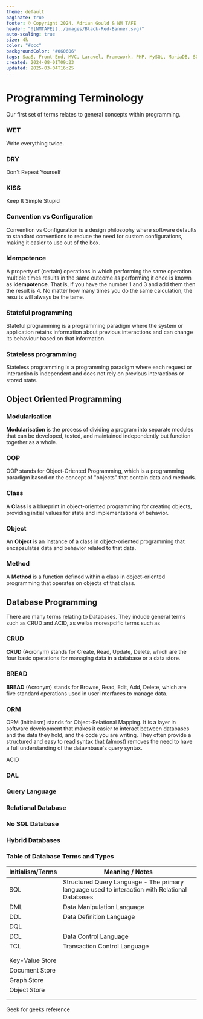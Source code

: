 ```yaml
---
theme: default
paginate: true
footer: © Copyright 2024, Adrian Gould & NM TAFE
header: "![NMTAFE](../images/Black-Red-Banner.svg)"
auto-scaling: true
size: 4k
color: "#ccc"
backgroundColor: "#060606"
tags: SaaS, Front-End, MVC, Laravel, Framework, PHP, MySQL, MariaDB, SQLite, Testing, Unit Testing, Feature Testing, PEST
created: 2024-08-01T09:23
updated: 2025-03-04T16:25
---
```


# Programming Terminology

Our first set of terms relates to general concepts within programming.

### WET

Write everything twice.

### DRY

Don't Repeat Yourself

### KISS

Keep It Simple Stupid


### Convention vs Configuration

Convention vs Configuration is a design philosophy where software defaults to standard conventions to reduce the need for custom configurations, making it easier to use out of the box.

### Idempotence

A property of (certain) operations in which performing the same operation multiple times results in the same outcome as performing it once is known as **idempotence**. That is, if you have the number 1 and 3 and add them then the result is 4. No matter how many times you do the same calculation, the results will always be the tame.


### Stateful programming

Stateful programming is a programming paradigm where the system or application retains information about previous interactions and can change its behaviour based on that information.

### Stateless programming

Stateless programming is a programming paradigm where each request or interaction is independent and does not rely on previous interactions or stored state.


## Object Oriented Programming



### Modularisation

**Modularisation** is the process of dividing a program into separate modules that can be developed, tested, and maintained independently but function together as a whole.

### OOP

OOP stands for Object-Oriented Programming, which is a programming paradigm based on the concept of "objects" that contain data and methods.

### Class

A **Class** is a blueprint in object-oriented programming for creating objects, providing initial values for state and implementations of behavior.

### Object

An **Object** is an instance of a class in object-oriented programming that encapsulates data and behavior related to that data.

### Method

A **Method** is a function defined within a class in object-oriented programming that operates on objects of that class.



## Database Programming

There are many terms relating to Databases. They indude general terms such as CRUD and ACID, as wellas morespcific terms such as 


### CRUD

**CRUD** (Acronym) stands for Create, Read, Update, Delete, which are the four basic operations for managing data in a database or a data store.

### BREAD

**BREAD** (Acronym) stands for Browse, Read, Edit, Add, Delete, which are five standard operations used in user interfaces to manage data.


### ORM 

ORM (Initialism) stands for Object-Relational Mapping. It is a layer in software development that makes it easier to interact between databases and the data they hold, and the code you are writing. They often provide a structured and easy to read syntax that (almost) removes the need to have a full understanding of the datavnbase's query syntax.


ACID


### DAL


### Query Language


### Relational Database


### No SQL Database


### Hybrid Databases


### Table of Database Terms and Types

| Initialism/Terms | Meaning / Notes                                                                                |
| ---------------- | ---------------------------------------------------------------------------------------------- |
| SQL              | Structured Query Language - The primary language used to interaction with Relational Databases |
| DML              | Data Manipulation Language                                                                     |
| DDL              | Data Definition Language                                                                       |
| DQL              |                                                                                                |
| DCL              | Data Control Language                                                                          |
| TCL              | Transaction Control Language                                                                   |
|                  |                                                                                                |
|                  |                                                                                                |
| Key-Value Store  |                                                                                                |
| Document Store   |                                                                                                |
| Graph Store      |                                                                                                |
| Object Store     |                                                                                                |
|                  |                                                                                                |
|                  |                                                                                                |

Geek for geeks reference


